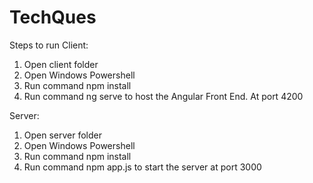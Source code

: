 # TechQues

Steps to run
Client:

1. Open client folder
2. Open Windows Powershell
3. Run command npm install
4. Run command ng serve to host the Angular Front End. At port 4200

Server:

1. Open server folder
2. Open Windows Powershell
3. Run command npm install
4. Run command npm app.js to start the server at port 3000
